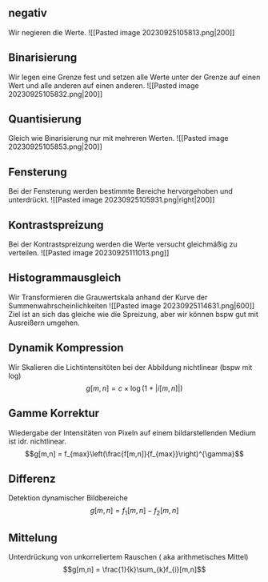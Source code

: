 ## negativ
Wir negieren die Werte.
![[Pasted image 20230925105813.png|200]]
## Binarisierung
Wir legen eine Grenze fest und setzen alle Werte unter der Grenze auf einen Wert und alle anderen auf einen anderen.
![[Pasted image 20230925105832.png|200]]
## Quantisierung
Gleich wie Binarisierung nur mit mehreren Werten.
![[Pasted image 20230925105853.png|200]]
## Fensterung
Bei der Fensterung werden bestimmte Bereiche hervorgehoben und unterdrückt. ![[Pasted image 20230925105931.png|right|200]]
## Kontrastspreizung
Bei der Kontrastspreizung werden die Werte versucht gleichmäßig zu verteilen.
![[Pasted image 20230925111013.png]]
## Histogrammausgleich
Wir Transformieren die Grauwertskala anhand der Kurve der Summenwahrscheinlichkeiten
![[Pasted image 20230925114631.png|600]]
Ziel ist an sich das gleiche wie die Spreizung, aber wir können bspw gut mit Ausreißern umgehen.
## Dynamik Kompression
Wir Skalieren die Lichtintensitöten bei der Abbildung nichtlinear (bspw mit log)
$$g[m,n] = c \times \log(1+|i[m,n]|)$$
## Gamme Korrektur
Wiedergabe der Intensitäten von Pixeln auf einem bildarstellenden Medium ist idr. nichtlinear.
$$g[m,n] = f_{max}\left(\frac{f[m,n]}{f_{max}}\right)^{\gamma}$$
## Differenz
Detektion dynamischer Bildbereiche
$$g[m,n]=f_{1}[m,n] - f_{2}[m,n]$$
## Mittelung
Unterdrückung von unkorreliertem Rauschen ( aka arithmetisches Mittel)
$$g[m,n] = \frac{1}{k}\sum_{k}f_{i}[m,n]$$